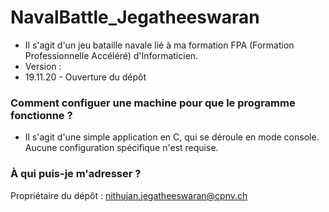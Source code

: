# NavalBattle_Jegatheeswaran
* Il s'agit d'un jeu bataille navale lié à ma formation FPA (Formation Professionnelle Accéléré) d'Informaticien.
* Version : 
* 19.11.20 - Ouverture du dépôt

### Comment configuer une machine pour que le programme fonctionne ? ###

* Il s'agit d'une simple application en C, qui se déroule en mode console. Aucune configuration spécifique n'est requise.

### À qui puis-je m'adresser ? ###

Propriétaire du dépôt : nithujan.jegatheeswaran@cpnv.ch
